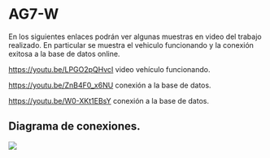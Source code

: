 # AG7-W  

En los siguientes enlaces podrán ver algunas muestras en video del trabajo realizado. En particular se muestra el vehiculo funcionando y la conexión exitosa a la base de datos online.

https://youtu.be/LPGO2pQHvcI  video vehículo funcionando.

https://youtu.be/ZnB4F0_x6NU  conexión a la base de datos.

https://youtu.be/W0-XKt1EBsY  conexión a la base de datos.

## Diagrama de conexiones.

![](https://github.com/ISPC-TST-Electronica-Microcontrolada/Grupo7/blob/main/3er_periodo/Auto/D_Proyecto/imagenes/autoAG7-W.png)
